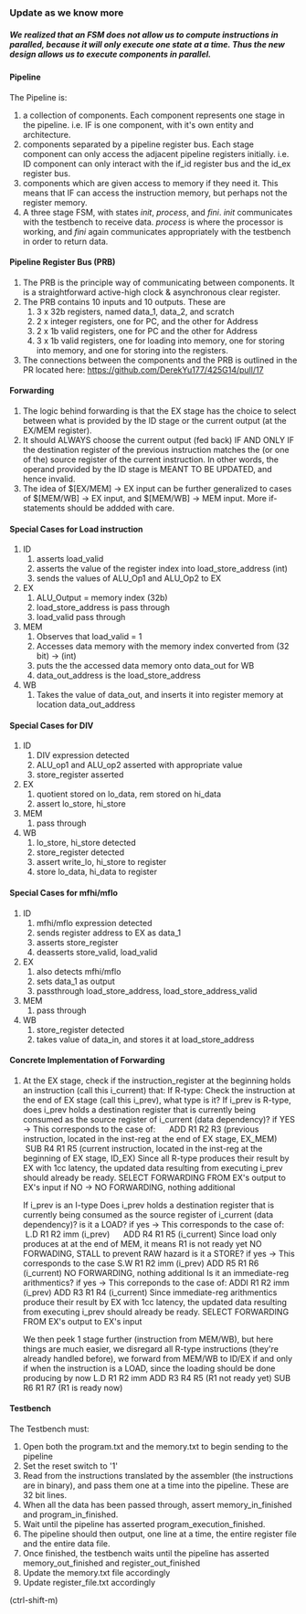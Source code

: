 ### Update as we know more

##### We realized that an FSM does not allow us to compute instructions in paralled, because it will only execute one state at a time. Thus the new design allows us to execute components in parallel.

#### Pipeline
The Pipeline is:
  1. a collection of components. Each component represents one stage in the pipeline. i.e. IF is one component, with it's own entity and architecture.
  2. components separated by a pipeline register bus. Each stage component can only access the adjacent pipeline registers initially. i.e. ID component can only interact with the if_id register bus and the id_ex register bus.
  3. components which are given access to memory if they need it. This means that IF can access the instruction memory, but perhaps not the register memory.
  4. A three stage FSM, with states _init_, _process_, and _fini_. _init_ communicates with the testbench to receive data. _process_ is where the processor is working, and _fini_ again communicates appropriately with the testbench in order to return data.
 
#### Pipeline Register Bus (PRB)
  1. The PRB is the principle way of communicating between components. It is a straightforward active-high clock & asynchronous clear register. 
  2. The PRB contains 10 inputs and 10 outputs. These are
      1. 3 x 32b registers, named data_1, data_2, and scratch
      2. 2 x integer registers, one for PC, and the other for Address
      3. 2 x 1b valid registers, one for PC and the other for Address
      4. 3 x 1b valid registers, one for loading into memory, one for storing into memory, and one for storing into the registers. 
  3. The connections between the components and the PRB is outlined in the PR located here: https://github.com/DerekYu177/425G14/pull/17

#### Forwarding
  1. The logic behind forwarding is that the EX stage has the choice to select between what is provided by the ID stage or the current output (at the EX/MEM register).
  2. It should ALWAYS choose the current output (fed back) IF  AND ONLY IF the destination register of the previous instruction matches the (or one of the) source register of the current instruction. In other words, the operand provided by the ID stage is MEANT TO BE UPDATED, and hence invalid.
  3. The idea of $[EX/MEM] -> EX input can be further generalized to cases of $[MEM/WB] -> EX input, and $[MEM/WB] -> MEM input. More if-statements should be addded with care.

#### Special Cases for Load instruction
  1. ID
      1. asserts load_valid
      2. asserts the value of the register index into load_store_address (int) 
      3. sends the values of ALU_Op1 and ALU_Op2 to EX
  2. EX
      1. ALU_Output = memory index (32b)
      2. load_store_address is pass through 
      3. load_valid pass through 
  3. MEM 
      1. Observes that load_valid = 1 
      1. Accesses data memory with the memory index converted from (32 bit) -> (int)
      2. puts the the accessed data memory onto data_out for WB
      3. data_out_address is the load_store_address
  4. WB
      1. Takes the value of data_out, and inserts it into register memory at location data_out_address

#### Special Cases for DIV
  1. ID
      1. DIV expression detected
      2. ALU_op1 and ALU_op2 asserted with appropriate value
      3. store_register asserted
  2. EX
      1. quotient stored on lo_data, rem stored on hi_data
      2. assert lo_store, hi_store
  3. MEM
      1. pass through 
  4. WB
      1. lo_store, hi_store detected
      2. store_register detected
      2. assert write_lo, hi_store to register
      3. store lo_data, hi_data to register
      
#### Special Cases for mfhi/mflo
  1. ID
      1. mfhi/mflo expression detected
      2. sends register address to EX as data_1
      3. asserts store_register
      4. deasserts store_valid, load_valid
  2. EX
      1. also detects mfhi/mflo
      2. sets data_1 as output
      3. passthrough load_store_address, load_store_address_valid
  3. MEM
      1. pass through
  4. WB
      1. store_register detected
      2. takes value of data_in, and stores it at load_store_address
      
#### Concrete Implementation of Forwarding
  
  1. At the EX stage, check if the instruction_register at the beginning holds an instruction (call this i_current) that:
    If R-type: 
    Check the instruction at the end of EX stage (call this i_prev), what type is it?
      If i_prev is R-type, does i_prev holds a destination register that is currently being consumed as the source register of i_current (data dependency)?
      if YES ->
      This corresponds to the case of:
      ADD R1 R2 R3 (previous instruction, located in the inst-reg at the end of EX stage, EX_MEM)
      SUB R4 R1 R5 (current instruction, located in the inst-reg at the beginning of EX stage, ID_EX)
      Since all R-type produces their result by EX with 1cc latency, the updated data resulting from executing i_prev should already be ready.
      SELECT FORWARDING FROM EX's output to EX's input
      if NO ->
      NO FORWARDING, nothing additional
      
      If i_prev is an I-type
      Does i_prev holds a destination register that is currently being consumed as the source register of i_current (data dependency)?
      is it a LOAD? if yes ->
      This corresponds to the case of:
      L.D R1 R2 imm (i_prev)
      ADD R4 R1 R5 (i_current)
      Since load only produces at at the end of MEM, it means R1 is not ready yet
      NO FORWADING, STALL to prevent RAW hazard
      is it a STORE? if yes ->
      This corresponds to the case
      S.W R1 R2 imm (i_prev)
      ADD R5 R1 R6 (i_current)
      NO FORWARDING, nothing additional
      Is it an immediate-reg arithmentics? if yes ->
      This correponds to the case of:
      ADDI R1 R2 imm (i_prev)
      ADD R3 R1 R4 (i_current)
       Since immediate-reg arithmentics produce their result by EX with 1cc latency, the updated data resulting from executing i_prev should already be ready.
      SELECT FORWARDING FROM EX's output to EX's input
      
      We then peek 1 stage further (instruction from MEM/WB), but here things are much easier, we disregard all R-type instructions (they're already handled before), we forward from MEM/WB to ID/EX if and only if when the instruction is a LOAD, since the loading should be done producing by now
      L.D R1 R2 imm
      ADD R3 R4 R5 (R1 not ready yet)
      SUB R6 R1 R7 (R1 is ready now)
        
#### Testbench
The Testbench must:
  1. Open both the program.txt and the memory.txt to begin sending to the pipeline
  2. Set the reset switch to '1'
  3. Read from the instructions translated by the assembler (the instructions are in binary), and pass them one at a time into the pipeline. These are 32 bit lines.
  4. When all the data has been passed through, assert memory_in_finished and program_in_finished.
  4. Wait until the pipeline has asserted program_execution_finished.
  5. The pipeline should then output, one line at a time, the entire register file and the entire data file.
  6. Once finished, the testbench waits until the pipeline has asserted  memory_out_finished and register_out_finished
  7. Update the memory.txt file accordingly
  8. Update register_file.txt accordingly

(ctrl-shift-m)
